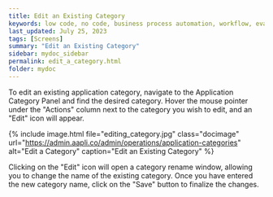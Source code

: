 ```yaml
---
title: Edit an Existing Category
keywords: low code, no code, business process automation, workflow, evaluation matrixs
last_updated: July 25, 2023
tags: [Screens]
summary: "Edit an Existing Category" 
sidebar: mydoc_sidebar
permalink: edit_a_category.html
folder: mydoc
---
```


To edit an existing application category, navigate to the Application Category Panel and find the desired category. Hover the mouse pointer under the "Actions" column next to the category you wish to edit, and an "Edit" icon will appear.

{% include image.html file="editing_category.jpg" class="docimage" url="https://admin.aapli.co/admin/operations/application-categories" alt="Edit a Category" caption="Edit an Existing Category" %}

Clicking on the "Edit" icon will open a category rename window, allowing you to change the name of the existing category. Once you have entered the new category name, click on the "Save" button to finalize the changes.